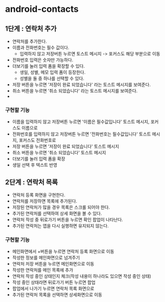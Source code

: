 # android-contacts

## 1단계 : 연락처 추가
- 연락처를 추가한다. 
- 이름과 전화번호는 필수 값이다.
  - 입력하지 않고 저장버튼 누르면 토스트 메시지 -> 포커스도 해당 부분으로 이동
- 전화번호 입력은 숫자만 가능하다.
- 더보기를 눌러 입력 폼을 확장할 수 있다.
  - 생일, 성별, 메모 입력 폼이 등장한다.
  - 성별을 둘 중 하나를 선택할 수 있다.
- 저장 버튼을 누르면 '저장이 완료 되었습니다' 라는 토스트 메시지를 보여준다. 
- 취소 버튼을 누르면 '취소 되었습니다' 라는 토스트 메시지를 보여준다.
- 
### 구현할 기능
- 이름을 입력하지 않고 저장버튼 누르면 '이름은 필수값입니다' 토스트 메시지, 포커스도 이름으로
- 전화번호를 입력하지 않고 저장버튼 누르면 '전화번호는 필수값입니다' 토스트 메시지, 포커스도 전화번호로
- 저장 버튼을 누르면 '저장이 완료 되었습니다' 토스트 메시지
- 취소 버튼을 누르면 '취소 되었습니다' 토스트 메시지
- 더보기를 눌러 입력 폼을 확장
- 생일 선택 후 텍스트 반영

## 2단계 : 연락처 목록
- 연락처 등록 화면을 구현한다.
- 연락처를 저장하면 목록에 추가된다.
- 저장된 연락처가 많을 경우 목록은 스크롤 되어야 한다.
- 추가된 연락처를 선택하여 상세 화면을 볼 수 있다.
- 연락처 작성 중 뒤로가기 버튼을 누르면 확인 팝업이 나타난다.
- 추가된 연락처는 앱을 다시 실행하면 유지되지 않는다.

### 구현할 기능
- 메인화면에서 +버튼을 누르면 연락처 등록 화면으로 이동
- 작성한 정보를 메인화면으로 넘겨주기
- 연락처 저장 버튼을 누르면 메인화면으로 이동
- 작성한 연락처를 메인 목록에 추가
- 연락처 작성 중인 상태인지 체크(작성 내용이 하나라도 있으면 작성 중인 상태)
- 작성 중인 상태라면 뒤로가기 버튼 누르면 팝업
- 팝업에서 나가기 누르면 연락처 목록 화면으로
- 추가된 연락처 목록을 선택하면 상세화면으로 이동